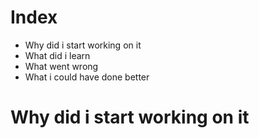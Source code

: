 # Index

* Why did i start working on it
* What did i learn
* What went wrong
* What i could have done better

# Why did i start working on it
